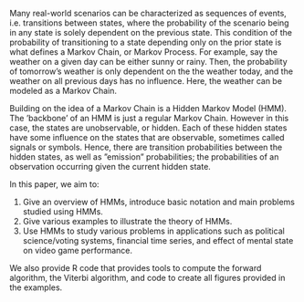 Many real-world scenarios can be characterized as sequences of events, i.e. transitions between states, where the probability of the scenario being in any state is solely dependent on the previous state. This condition of the probability of transitioning to a state depending only on the prior state is what defines a Markov Chain, or Markov Process. For example, say the weather on a given day can be either sunny or rainy. Then, the probability of tomorrow’s weather is only dependent on the the weather today, and the weather on all previous days has no influence. Here, the weather can be modeled as a Markov Chain.

Building on the idea of a Markov Chain is a Hidden Markov Model (HMM). The ’backbone’ of an HMM is just a regular Markov Chain. However in this case, the states are unobservable, or hidden. Each of these hidden states have some influence on the states that are observable, sometimes called signals or symbols. Hence, there are transition probabilities between the hidden states, as well as ”emission” probabilities; the probabilities of an observation occurring given the current hidden state.

In this paper, we aim to:
1. Give an overview of HMMs, introduce basic notation and main problems studied using HMMs.
2. Give various examples to illustrate the theory of HMMs.
3. Use HMMs to study various problems in applications such as political science/voting systems, financial time series, and effect of mental state on video game performance.

We also provide R code that provides tools to compute the forward algorithm, the Viterbi algorithm, and code to create all figures provided in the examples.
